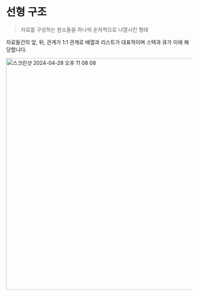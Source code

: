 # 선형 구조

> 자료를 구성하는 원소들을 하나씩 순차적으로 나열시킨 형태
> 

자료들간의 앞, 뒤, 관계가 1:1 관계로 배열과 리스트가 대표적이며 스택과 큐가 이에 해당합니다.

<img width="627" alt="스크린샷 2024-04-28 오후 11 08 08" src="https://github.com/jjunhaa0211/Algorithm-Junha/assets/102890390/5ed5a35e-9899-4f53-82ca-6279504e2a6d">
